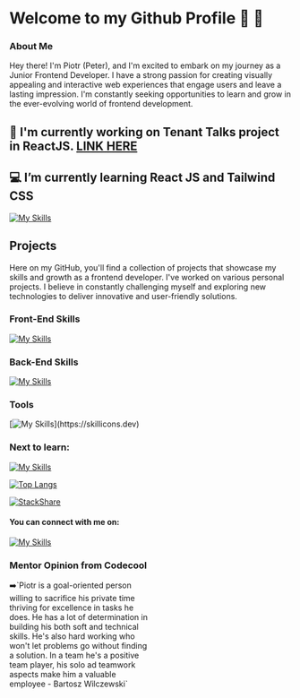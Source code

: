 # Welcome to my Github Profile 👋 👷 

### About Me
Hey there! I'm Piotr (Peter), and I'm excited to embark on my journey as a Junior Frontend Developer. I have a strong passion for creating visually appealing and interactive web experiences that engage users and leave a lasting impression. I'm constantly seeking opportunities to learn and grow in the ever-evolving world of frontend development.

## 🔨 I'm currently working on Tenant Talks project in ReactJS. [LINK HERE](https://github.com/abenteuerzeit/tenant-talk)
## 💻 I’m currently learning React JS and Tailwind CSS
[![My Skills](https://skillicons.dev/icons?i=react,tailwind)](https://skillicons.dev)

## Projects

Here on my GitHub, you'll find a collection of projects that showcase my skills and growth as a frontend developer. I've worked on various personal projects. I believe in constantly challenging myself and exploring new technologies to deliver innovative and user-friendly solutions.



### Front-End Skills
[![My Skills](https://skillicons.dev/icons?i=js,html,css,bootstrap)](https://skillicons.dev)

### Back-End Skills
[![My Skills](https://skillicons.dev/icons?i=cs,dotnet,azure,docker,postgres)](https://skillicons.dev)

### Tools
[![My Skills](https://skillicons.dev/icons?i=visualstudio,vscode,git,ps,ai,)](https://skillicons.dev)

### Next to learn:
[![My Skills](https://skillicons.dev/icons?i=angular)](https://skillicons.dev)


[![Top Langs](https://github-readme-stats.vercel.app/api/top-langs/?username=piotrpalacz&theme=tokyonight&layout=compact)](https://github.com/piotrpalacz/github-readme-stats)

[![StackShare](http://img.shields.io/badge/tech-stack-0690fa.svg?style=flat)](https://stackshare.io/piotrpalacz/my-stack)

#### You can connect with me on:
[![My Skills](https://skillicons.dev/icons?i=linkedin)]([https://skillicons.dev](https://www.linkedin.com/in/piotr-palacz-6ab556197))

### Mentor Opinion from Codecool

<section style="width: 50%">➡️`Piotr is a goal-oriented person willing to sacrifice his private time thriving for excellence in tasks he does. He has a lot of determination in building his both soft and technical skills. He's also hard working who won't let problems go without finding a solution. In a team he's a positive team player, his solo ad teamwork aspects make him a valuable employee - Bartosz Wilczewski`</section>



